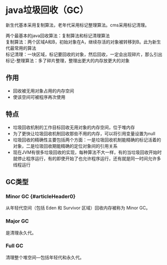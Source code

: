 # java垃圾回收（GC）

新生代基本采用复制算法，老年代采用标记整理算法。cms采用标记清理。

两个最基本的java回收算法：复制算法和标记清理算法  
复制算法：两个区域A和B，初始对象在A，继续存活的对象被转移到B。此为新生代最常用的算法  
标记清理：一块区域，标记要回收的对象，然后回收，一定会出现碎片，那么引出  
标记-整理算法：多了碎片整理，整理出更大的内存放更大的对象

## 作用

* 回收被无用对象占用的内存空间
* 使该空间可被程序再次使用

## 特点

* 垃圾回收机制的工作目标回收无用对象的内存空间，位于堆内存
* 为了更快让垃圾回收机制回收那些不用的内存，可以将引用变量设置为null
* 垃圾回收的精确性主要包括两个方面：一是垃圾回收机制能精确的标记活着的对象，二是垃圾回收期能精确的定位对象间的引用关系
* 现在JVM有很多垃圾回收的实现，每种算法不大一样，有的当垃圾回收开始时就停止程序运行，有的即使开始了也允许程序运行，还有就是同一时间允许多线程运行

## GC类型

### Minor GC {#articleHeader0}

从年轻代空间（包括 Eden 和 Survivor 区域）回收内存被称为 Minor GC。

### **Major GC**

是清理永久代。

### **Full GC**

清理整个堆空间—包括年轻代和永久代。

